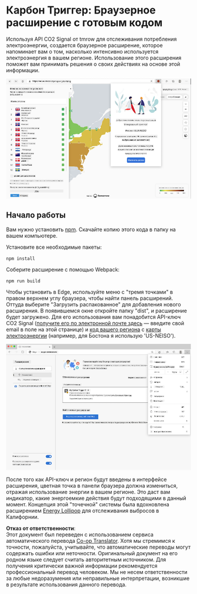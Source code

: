 <!--
CO_OP_TRANSLATOR_METADATA:
{
  "original_hash": "dd58ae1b7707034f055718c1b68bc8de",
  "translation_date": "2025-08-25T23:53:27+00:00",
  "source_file": "5-browser-extension/solution/translation/README.hi.md",
  "language_code": "ru"
}
-->
# Карбон Триггер: Браузерное расширение с готовым кодом

Используя API CO2 Signal от tmrow для отслеживания потребления электроэнергии, создается браузерное расширение, которое напоминает вам о том, насколько интенсивно используется электроэнергия в вашем регионе. Использование этого расширения поможет вам принимать решения о своих действиях на основе этой информации.

![Скриншот расширения](../../../../../translated_images/extension-screenshot.0e7f5bfa110e92e3875e1bc9405edd45a3d2e02963e48900adb91926a62a5807.ru.png)

## Начало работы

Вам нужно установить [npm](https://npmjs.com). Скачайте копию этого кода в папку на вашем компьютере.

Установите все необходимые пакеты:

```
npm install
```

Соберите расширение с помощью Webpack:

```
npm run build
```

Чтобы установить в Edge, используйте меню с "тремя точками" в правом верхнем углу браузера, чтобы найти панель расширений. Оттуда выберите "Загрузить распакованное" для добавления нового расширения. В появившемся окне откройте папку "dist", и расширение будет загружено. Для его использования вам понадобится API-ключ CO2 Signal ([получите его по электронной почте здесь](https://www.co2snal.com/) — введите свой email в поле на этой странице) и [код вашего региона](http://api.electricitymap.org/v3/zones) с [карты электроэнергии](https://www.electricitymap.org/map) (например, для Бостона я использую 'US-NEISO').

![Установка](../../../../../translated_images/install-on-edge.78634f02842c48283726c531998679a6f03a45556b2ee99d8ff231fe41446324.ru.png)

После того как API-ключ и регион будут введены в интерфейсе расширения, цветная точка в панели браузера должна измениться, отражая использование энергии в вашем регионе. Это даст вам индикатор, какие энергоемкие действия будут подходящими в данный момент. Концепция этой "точечной" системы была вдохновлена расширением [Energy Lollipop](https://energylollipop.com/) для отслеживания выбросов в Калифорнии.

**Отказ от ответственности**:  
Этот документ был переведен с использованием сервиса автоматического перевода [Co-op Translator](https://github.com/Azure/co-op-translator). Хотя мы стремимся к точности, пожалуйста, учитывайте, что автоматические переводы могут содержать ошибки или неточности. Оригинальный документ на его родном языке следует считать авторитетным источником. Для получения критически важной информации рекомендуется профессиональный перевод человеком. Мы не несем ответственности за любые недоразумения или неправильные интерпретации, возникшие в результате использования данного перевода.